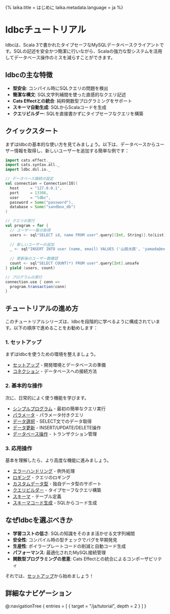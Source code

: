 {%
  laika.title = はじめに
  laika.metadata.language = ja
%}

# ldbcチュートリアル

ldbcは、Scala 3で書かれたタイプセーフなMySQLデータベースクライアントです。SQLの記述を安全かつ簡潔に行いながら、Scalaの強力な型システムを活用してデータベース操作のミスを減らすことができます。

## ldbcの主な特徴

- **型安全**: コンパイル時にSQLクエリの問題を検出
- **簡潔な構文**: SQL文字列補間を使った直感的なクエリ記述
- **Cats Effectとの統合**: 純粋関数型プログラミングをサポート
- **スキーマ自動生成**: SQLからScalaコードを生成
- **クエリビルダー**: SQLを直接書かずにタイプセーフなクエリを構築

## クイックスタート

まずはldbcの基本的な使い方を見てみましょう。以下は、データベースからユーザー情報を取得し、新しいユーザーを追加する簡単な例です：

```scala
import cats.effect._
import cats.syntax.all._
import ldbc.dsl.io._

// データベース接続の設定
val connection = Connection[IO](
  host     = "127.0.0.1",
  port     = 13306,
  user     = "ldbc",
  password = Some("password"),
  database = Some("sandbox_db")
)

// クエリの実行
val program = for {
  // ユーザー一覧の取得
  users <- sql"SELECT id, name FROM user".query[(Int, String)].to[List]
  
  // 新しいユーザーの追加
  _ <- sql"INSERT INTO user (name, email) VALUES ('山田太郎', 'yamada@example.com')".update
  
  // 更新後のユーザー数確認
  count <- sql"SELECT COUNT(*) FROM user".query[Int].unsafe
} yield (users, count)

// プログラムの実行
connection.use { conn =>
  program.transaction(conn)
}
```

## チュートリアルの進め方

このチュートリアルシリーズは、ldbcを段階的に学べるように構成されています。以下の順序で進めることをお勧めします：

### 1. セットアップ

まずはldbcを使うための環境を整えましょう。

- [セットアップ](/ja/tutorial/Setup.md) - 開発環境とデータベースの準備
- [コネクション](/ja/tutorial/Connection.md) - データベースへの接続方法

### 2. 基本的な操作

次に、日常的によく使う機能を学びます。

- [シンプルプログラム](/ja/tutorial/Simple-Program.md) - 最初の簡単なクエリ実行
- [パラメータ](/ja/tutorial/Parameterized-Queries.md) - パラメータ付きクエリ
- [データ選択](/ja/tutorial/Selecting-Data.md) - SELECT文でのデータ取得
- [データ更新](/ja/tutorial/Updating-Data.md) - INSERT/UPDATE/DELETE操作
- [データベース操作](/ja/tutorial/Database-Operations.md) - トランザクション管理

### 3. 応用操作

基本を理解したら、より高度な機能に進みましょう。

- [エラーハンドリング](/ja/tutorial/Error-Handling.md) - 例外処理
- [ロギング](/ja/tutorial/Logging.md) - クエリのロギング
- [カスタムデータ型](/ja/tutorial/Custom-Data-Type.md) - 独自データ型のサポート
- [クエリビルダー](/ja/tutorial/Query-Builder.md) - タイプセーフなクエリ構築
- [スキーマ](/ja/tutorial/Schema.md) - テーブル定義
- [スキーマコード生成](/ja/tutorial/Schema-Code-Generation.md) - SQLからコード生成

## なぜldbcを選ぶべきか

- **学習コストの低さ**: SQLの知識をそのまま活かせる文字列補間
- **安全性**: コンパイル時の型チェックでバグを早期発見
- **生産性**: ボイラープレートコードの削減と自動コード生成
- **パフォーマンス**: 最適化されたMySQL接続管理
- **関数型プログラミングの恩恵**: Cats Effectとの統合によるコンポーザビリティ

それでは、[セットアップ](/ja/tutorial/Setup.md)から始めましょう！

## 詳細なナビゲーション

@:navigationTree {
  entries = [ { target = "/ja/tutorial", depth = 2 } ]
}
